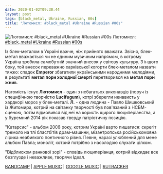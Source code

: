 ```yaml
---
date: 2020-01-02T09:30:44
layout: post
tags: [black_metal, Ukraine, Russian, 00s]
title: "Лютомисл: #black_metal #Ukraine #Russian #00s"
---
```

![Лютомисл: #black_metal #Ukraine #Russian #00s](https://f4.bcbits.com/img/a0691075269_5.jpg)
Лютомисл: [#black_metal](/tags/#black_metal) [#Ukraine](/tags/#Ukraine) [#Russian](/tags/#Russian) [#00s](/tags/#00s)

Із блек-металом в Україні важче, ніж прийнято вважати. Звісно, блек-метал вважається чи не єдиним музичним напрямом, в котрому Україна зробила самобутній значний внесок у світову культуру. З іншого боку, той внесок переважно харківської когорти блек-металом назвати тяжко: спадок **Emperor** збагатили українськими народними мелодіями, в результаті __метал пори холодної смерті__ перетворився на __метал пори жнив__.

Натомість існує **Лютомисл** - один з небагатьох виконавців (поруч із специфічною творчістю **Lucifugum**), котрі зберегли ненависть у хардкорі мороз у блек-металі. **Л.** - одна людина - Павло Шишковський із Житомира, котрий на світанку творчості був пов&#39;язаний з НСБМ-сценою, потім відмовився від неї на користь щирого люциперіанства, а у буремний 2014 рік показав тверду патріотичну позицію.

&quot;Катарсис&quot; - альбом 2006 року, котрим Україні варто пишатися: скрегіт тремоло на тлі бластбітів драм-машини, мізантропська російськомовна лірика неабиякого поетичного рівня. Певне, наразі улюблений для мене альбом Павла; моноліт, котрий потрібно з насолодою слухати цілком.

&quot;Відблиском ранкової зорі&quot; - сповідь люциперіанця, котрий відкидає все безглузде і неважливе, творячи Ідеал.

[BANDCAMP](https://lutomysl.bandcamp.com/album/catharsis) \| [APPLE MUSIC](https://music.apple.com/nl/album/catharsis/1488384848) \| [GOOGLE MUSIC](https://play.google.com/music/m/Bkg4gwlh4r6k53lr5nr2fa257bu?t=Catharsis_-_) \| [RUTRACKER](https://rutracker.org/forum/viewtopic.php?t=3201429)